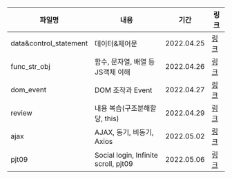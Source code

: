 | 파일명                 | 내용                                 | 기간       | 링크                                         |
| ---------------------- | ------------------------------------ | ---------- | -------------------------------------------- |
| data&control_statement | 데이터&제어문                        | 2022.04.25 | [링크](./data&control_statement_22-04-25.md) |
| func_str_obj           | 함수, 문자열, 배열 등 JS객체 이해    | 2022.04.26 | [링크](./func_str_obj_22-04-26.md)           |
| dom_event              | DOM 조작과 Event                     | 2022.04.27 | [링크](./dom_event_22-04-27.md)              |
| review                 | 내용 복습(구조분해할당, this)        | 2022.04.29 | [링크](review_22-04-29.md)                   |
| ajax                   | AJAX, 동기, 비동기, Axios            | 2022.05.02 | [링크](ajax_22-05-02.md)                     |
| pjt09                  | Social login, Infinite scroll, pjt09 | 2022.05.06 | [링크](./pjt09_22-05-06.md)                  |

